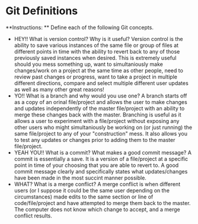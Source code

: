 # Git Definitions

**Instructions: ** Define each of the following Git concepts.

* HEY!! What is version control?  Why is it useful?
	Version control is the ability to save various instances of the same file or group of files at different points in time with the ability to revert back to any of those previously saved instances when desired. This is extremely useful should you mess something up, want to simultaniously make changes/work on a project at the same time as other people, need to review past changes or progress, want to take a project in multiple different directions, compare and select multiple different user updates as well as many other great reasons!  
* YO!! What is a branch and why would you use one?
	A branch starts off as a copy of an orinal file/project and allows the user to make changes and updates independently of the master file/project with an ability to merge these changes back with the master. Branching is useful as it allows a user to experiment with a file/project without exposing any other users who might simultaniously be working on (or just running) the same file/project to any of your "construction" mess. It also allows you to test any updates or changes prior to adding them to the master file/project. 
* YEAH YOU!! What is a commit? What makes a good commit message?
	A commit is essentially a save. It is a version of a file/project at a specific point in time of your choosing that you are able to revert to. A good commit message clearly and specifically states what updates/changes have been made in the most succint manner possible.  
* WHAT? What is a merge conflict?
	A merge conflict is when different users (or I suppose it could be the same user depending on the circumstances) made edits to the same section or line of code/file/project and have attempted to merge them back to the master. The computer does not know which change to accept, and a merge conflict results.